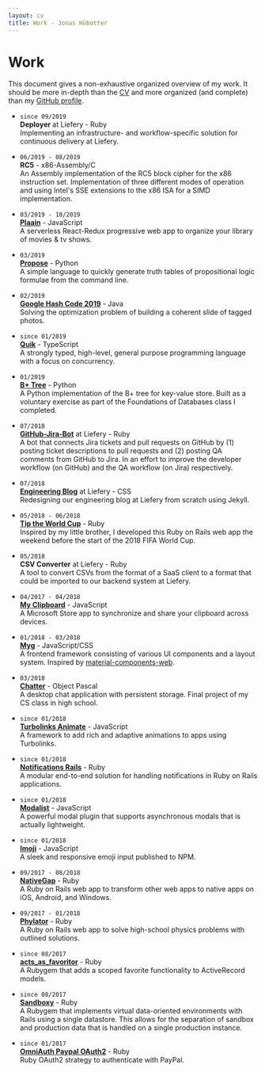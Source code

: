 ```yaml
---
layout: cv
title: Work - Jonas Hübotter
---
```


# Work

This document gives a non-exhaustive organized overview of my work. It should be more in-depth than the [CV](README) and more organized (and complete) than my [GitHub profile](https://github.com/jonhue).

*
    `since 09/2019`  
    **Deployer** at Liefery - Ruby  
    Implementing an infrastructure- and workflow-specific solution for
    continuous delivery at Liefery.

*
    `06/2019 - 08/2019`  
    **RC5** - x86-Assembly/C  
    An Assembly implementation of the RC5 block cipher for the x86 instruction
    set. Implementation of three different modes of operation and using Intel's
    SSE extensions to the x86 ISA for a SIMD implementation.

*
    `03/2019 - 10/2019`  
    [**Plaain**](https://jonhue.github.io/plaain) - JavaScript  
    A serverless React-Redux progressive web app to organize your library of
    movies & tv shows.

*
    `03/2019`  
    [**Propose**](https://github.com/jonhue/propose) - Python  
    A simple language to quickly generate truth tables of propositional logic
    formulae from the command line.

*
    `02/2019`  
    [**Google Hash Code 2019**](https://github.com/hashcode-hashcookies/hashcode) - Java  
    Solving the optimization problem of building a coherent slide of tagged
    photos.

*
    `since 01/2019`  
    [**Quik**](https://github.com/quik-lang/quik) - TypeScript  
    A strongly typed, high-level, general purpose programming language with a
    focus on concurrency.

*
    `01/2019`  
    [**B+ Tree**](https://github.com/jonhue/b-plus-tree) - Python  
    A Python implementation of the B+ tree for key-value store. Built as a
    voluntary exercise as part of the Foundations of Databases class I
    completed.

*
    `07/2018`  
    [**GitHub-Jira-Bot**](https://github.com/liefery/github-jira-bot) at Liefery - Ruby  
    A bot that connects Jira tickets and pull requests on GitHub by (1) posting
    ticket descriptions to pull requests and (2) posting QA comments from GitHub
    to Jira. In an effort to improve the developer workflow (on GitHub) and the
    QA workflow (on Jira) respectively.

*
    `07/2018`  
    [**Engineering Blog**](https://engineering.liefery.com) at Liefery - CSS  
    Redesigning our engineering blog at Liefery from scratch using Jekyll.

*
    `05/2018 - 06/2018`  
    [**Tip the World Cup**](https://github.com/jonhue/tip-the-world-cup) - Ruby  
    Inspired by my little brother, I developed this Ruby on Rails web app the
    weekend before the start of the 2018 FIFA World Cup.

*
    `05/2018`  
    **CSV Converter** at Liefery - Ruby  
    A tool to convert CSVs from the format of a SaaS client to a format that
    could be imported to our backend system at Liefery.

*
    `04/2017 - 04/2018`  
    [**My Clipboard**](https://github.com/jonhue/my-clipboard) - JavaScript  
    A Microsoft Store app to synchronize and share your clipboard across
    devices.

*
    `01/2018 - 03/2018`  
    [**Myg**](https://github.com/jonhue/myg) - JavaScript/CSS  
    A frontend framework consisting of various UI components and a layout
    system. Inspired by [material-components-web](https://github.com/material-components/material-components-web).

*
    `03/2018`  
    [**Chatter**](https://github.com/jonhue/chatter) - Object Pascal  
    A desktop chat application with persistent storage. Final project of my CS
    class in high school.

*
    `since 01/2018`  
    [**Turbolinks Animate**](https://github.com/jonhue/turbolinks-animate) - JavaScript  
    A framework to add rich and adaptive animations to apps using Turbolinks.

*
    `since 01/2018`  
    [**Notifications Rails**](https://github.com/jonhue/notifications-rails) - Ruby  
    A modular end-to-end solution for handling notifications in Ruby on Rails
    applications.

*
    `since 01/2018`  
    [**Modalist**](https://jonhue.github.io/modalist/) - JavaScript  
    A powerful modal plugin that supports asynchronous modals that is actually
    lightweight.

*
    `since 01/2018`  
    [**Imoji**](https://jonhue.github.io/imoji.js/) - JavaScript  
    A sleek and responsive emoji input published to NPM.

*
    `09/2017 - 08/2018`  
    [**NativeGap**](https://github.com/NativeGap/nativegap) - Ruby  
    A Ruby on Rails web app to transform other web apps to native apps on iOS,
    Android, and Windows.

*
    `09/2017 - 01/2018`  
    [**Phylator**](https://github.com/Phylator/phylator) - Ruby  
    A Ruby on Rails web app to solve high-school physics problems with outlined
    solutions.

*
    `since 08/2017`  
    [**acts_as_favoritor**](https://github.com/jonhue/acts_as_favoritor) - Ruby  
    A Rubygem that adds a scoped favorite functionality to ActiveRecord models.

*
    `since 08/2017`  
    [**Sandboxy**](https://github.com/jonhue/sandboxy) - Ruby  
    A Rubygem that implements virtual data-oriented environments with Rails
    using a single datastore. This allows for the separation of sandbox and
    production data that is handled on a single production instance.

*
    `since 01/2017`  
    [**OmniAuth Paypal OAuth2**](https://github.com/jonhue/omniauth-paypal-oauth2) - Ruby  
    Ruby OAuth2 strategy to authenticate with PayPal.
